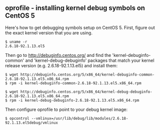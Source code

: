 

## oprofile - installing kernel debug symbols on CentOS 5 ##

Here's how to get debugging symbols setup on CentOS 5.  First, figure out the exact kernel version that you are using.

```
$ uname -r
2.6.18-92.1.13.el5
```

Then go to http://debuginfo.centos.org/ and find the 'kernel-debuginfo-common' and 'kernel-debug-debuginfo' packages that match your kernel release version (e.g. 2.6.18-92.1.13.el5) and install them:

```
$ wget http://debuginfo.centos.org/5/x86_64/kernel-debuginfo-common-2.6.18-92.1.13.el5.x86_64.rpm
$ rpm -i kernel-debuginfo-common-2.6.18-92.1.13.el5.x86_64.rpm

$ wget http://debuginfo.centos.org/5/x86_64/kernel-debug-debuginfo-2.6.18-92.1.13.el5.x86_64.rpm
$ rpm -i kernel-debug-debuginfo-2.6.18-92.1.13.el5.x86_64.rpm
```

Then configure oprofile to point to your debug kernel image:

```
$ opcontrol --vmlinux=/usr/lib/debug/lib/modules/2.6.18-92.1.13.el5debug/vmlinux
```